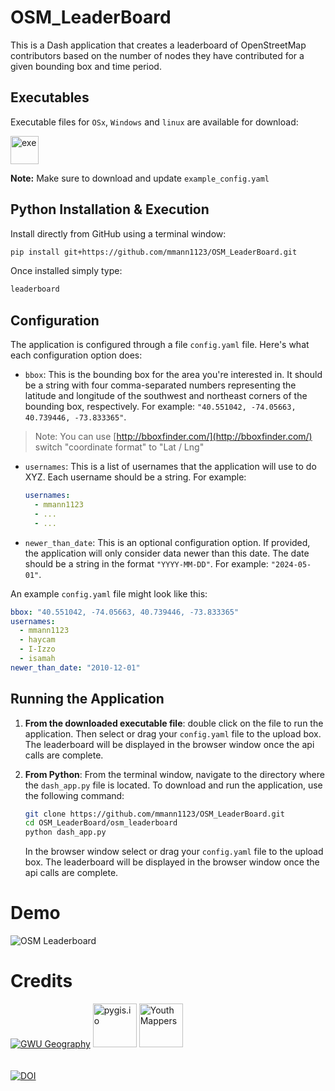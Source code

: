 # OSM_LeaderBoard
This is a Dash application that creates a leaderboard of OpenStreetMap contributors based on the number of nodes they have contributed for a given bounding box and time period.

## Executables

Executable files for `OSx`, `Windows` and `linux` are available for download:

<a href="https://www.dropbox.com/scl/fo/07gchwqkr5kl2c4julr52/AGoB9nqB9aCRBVJnMg5V4CA?rlkey=x23yu6k6utvb98izvjjyexcub&st=mdh91bij&dl=0"> <img src="https://github.com/mmann1123/OSM_LeaderBoard/blob/main/static/download.png?raw=true" alt="exe" height="45"></a>

**Note:** Make sure to download and update `example_config.yaml`  

## Python Installation & Execution

Install directly from GitHub using a terminal window:

```bash
pip install git+https://github.com/mmann1123/OSM_LeaderBoard.git
```

Once installed simply type:

```bash
leaderboard
```

## Configuration

The application is configured through a file `config.yaml` file. Here's what each configuration option does:

- `bbox`: This is the bounding box for the area you're interested in. It should be a string with four comma-separated numbers representing the latitude and longitude of the southwest and northeast corners of the bounding box, respectively. For example: `"40.551042, -74.05663, 40.739446, -73.833365"`.

> Note: You can use [http://bboxfinder.com/](http://bboxfinder.com/)  
switch "coordinate format" to "Lat / Lng"

- `usernames`: This is a list of usernames that the application will use to do XYZ. Each username should be a string. For example:
    ```yaml
    usernames:
      - mmann1123
      - ...
      - ...

    ```

- `newer_than_date`: This is an optional configuration option. If provided, the application will only consider data newer than this date. The date should be a string in the format `"YYYY-MM-DD"`. For example: `"2024-05-01"`.

An example `config.yaml` file might look like this:

```yaml
bbox: "40.551042, -74.05663, 40.739446, -73.833365"
usernames:
  - mmann1123
  - haycam
  - I-Izzo
  - isamah
newer_than_date: "2010-12-01"   
```


## Running the Application

1) **From the downloaded executable file**: double click on the file to run the application. Then select or drag your `config.yaml` file to the upload box. The leaderboard will be displayed in the browser window once the api calls are complete.

2) **From Python**: From the terminal window, navigate to the directory where the `dash_app.py` file is located. To download and run the application, use the following command:

    ```bash
    git clone https://github.com/mmann1123/OSM_LeaderBoard.git
    cd OSM_LeaderBoard/osm_leaderboard
    python dash_app.py
    ```

    In the browser window select or drag your `config.yaml` file to the upload box. The leaderboard will be displayed in the browser window once the api calls are complete.


# Demo

![OSM Leaderboard](https://github.com/mmann1123/OSM_LeaderBoard/blob/main/static/leaderboard3.gif?raw=true)

# Credits
[![GWU Geography](https://github.com/mmann1123/OSM_LeaderBoard/blob/main/static/gw.png?raw=true)](https://geography.columbian.gwu.edu/)    <a href="https://pygis.io"> <img src="https://github.com/mmann1123/OSM_LeaderBoard/blob/main/static/pygis.png?raw=true" alt="pygis.io" height="70"></a>  <a href="https://www.youthmappers.org/"> <img src="https://github.com/mmann1123/OSM_LeaderBoard/blob/main/static/youthmappers.webp?raw=true" alt="YouthMappers" height="70"></a>
<br><br><br>
[![DOI](https://zenodo.org/badge/DOI/10.5281/zenodo.11387666.svg)](https://doi.org/10.5281/zenodo.11387666)

